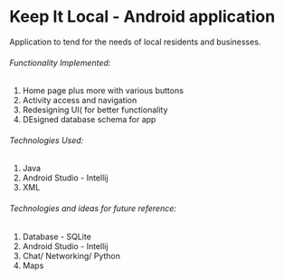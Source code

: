# Keep It Local - Android application

Application to tend for the needs of local residents and businesses.

###### Functionality Implemented:
<ol>
	<li>Home page plus more with various buttons </li>
	<li>Activity access and navigation</li>
	<li>Redesigning UI( for better functionality</li>
	<li>DEsigned database schema for app</li>
	
</ol>

###### Technologies Used:
 <ol>
	<li>Java</li>
	<li>Android Studio - Intellij </li>
	<li>XML</li>
</ol>

###### Technologies and ideas for future reference:
 <ol>
	<li>Database - SQLite</li>
	<li>Android Studio - Intellij </li>
	<li>Chat/ Networking/ Python</li>
	<li>Maps</li>
</ol>
